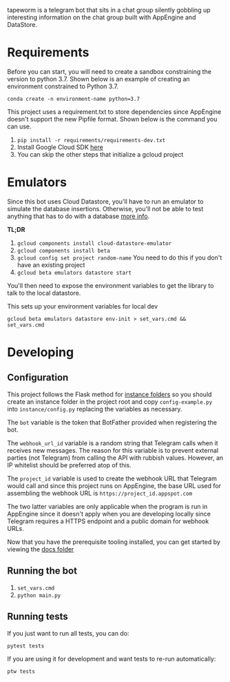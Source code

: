 tapeworm is a telegram bot that sits in a chat group silently gobbling up interesting information on the chat group built with AppEngine and DataStore.

# Requirements

Before you can start, you will need to create a sandbox constraining the version to python 3.7. Shown below is an example of creating an environment constrained to Python 3.7.

`conda create -n environment-name python=3.7`

This project uses a requirement.txt to store dependencies since AppEngine doesn't support the new Pipfile format. Shown below is the command you can use.

1. `pip install -r requirements/requirements-dev.txt`
2. Install Google Cloud SDK [here](https://cloud.google.com/sdk/)
3. You can skip the other steps that initialize a gcloud project

# Emulators

Since this bot uses Cloud Datastore, you'll have to run an emulator to simulate the database insertions. Otherwise, you'll not be able to test anything that has to do with a database [more info](https://cloud.google.com/datastore/docs/tools/datastore-emulator).

**TL;DR**

1. `gcloud components install cloud-datastore-emulator`
2. `gcloud components install beta`
3. `gcloud config set project random-name` You need to do this if you don't have an existing project
4. `gcloud beta emulators datastore start`

You'll then need to expose the environment variables to get the library to talk to the local datastore.

This sets up your environment variables for local dev

`gcloud beta emulators datastore env-init > set_vars.cmd && set_vars.cmd`

# Developing

## Configuration

This project follows the Flask method for [instance folders](http://flask.pocoo.org/docs/1.0/config/#instance-folders) so you should create an instance folder in the project root and copy `config-example.py` into `instance/config.py` replacing the variables as necessary.

The `bot` variable is the token that BotFather provided when registering the bot.

The `webhook_url_id` variable is a random string that Telegram calls when it receives new messages. The reason for this variable is to prevent external parties (not Telegram) from calling the API with rubbish values. However, an IP whitelist should be preferred atop of this.

The `project_id` variable is used to create the webhook URL that Telegram would call and since this project runs on AppEngine, the base URL used for assembling the webhook URL is `https://project_id.appspot.com`

The two latter variables are only applicable when the program is run in AppEngine since it doesn't apply when you are developing locally since Telegram requires a HTTPS endpoint and a public domain for webhook URLs.

Now that you have the prerequisite tooling installed, you can get started by viewing the [docs folder](https://github.com/bananers/tapeworm-bot/tree/master/docs)

## Running the bot

1. `set_vars.cmd`
2. `python main.py`

## Running tests

If you just want to run all tests, you can do:

`pytest tests`

If you are using it for development and want tests to re-run automatically:

`ptw tests`
